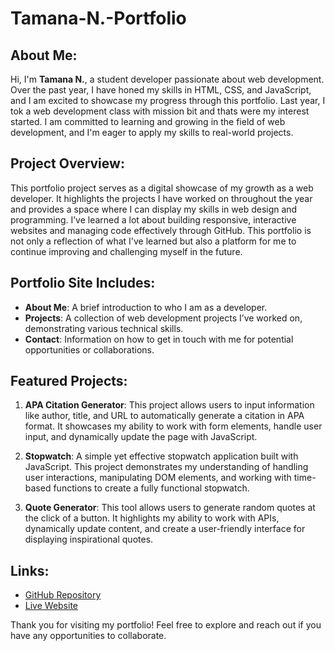 # Tamana-N.-Portfolio
## About Me:
Hi, I'm **Tamana N.**, a student developer passionate about web development. Over the past year, I have honed my skills in HTML, CSS, and JavaScript, and I am excited to showcase my progress through this portfolio. Last year, I tok a web development class with mission bit and thats were my interest started. I am committed to learning and growing in the field of web development, and I'm eager to apply my skills to real-world projects.

## Project Overview:
This portfolio project serves as a digital showcase of my growth as a web developer. It highlights the projects I have worked on throughout the year and provides a space where I can display my skills in web design and programming. I’ve learned a lot about building responsive, interactive websites and managing code effectively through GitHub. This portfolio is not only a reflection of what I've learned but also a platform for me to continue improving and challenging myself in the future.

## Portfolio Site Includes:
- **About Me**: A brief introduction to who I am as a developer.
- **Projects**: A collection of web development projects I’ve worked on, demonstrating various technical skills.
- **Contact**: Information on how to get in touch with me for potential opportunities or collaborations.

## Featured Projects:
1. **APA Citation Generator**: This project allows users to input information like author, title, and URL to automatically generate a citation in APA format. It showcases my ability to work with form elements, handle user input, and dynamically update the page with JavaScript.

2. **Stopwatch**: A simple yet effective stopwatch application built with JavaScript. This project demonstrates my understanding of handling user interactions, manipulating DOM elements, and working with time-based functions to create a fully functional stopwatch.

3. **Quote Generator**: This tool allows users to generate random quotes at the click of a button. It highlights my ability to work with APIs, dynamically update content, and create a user-friendly interface for displaying inspirational quotes.

## Links:
- [GitHub Repository]([https://github.com/tamana-nt/Final-Project-Portfolio])
- [Live Website](https://yourusername.github.io/final-project-portfolio/)

Thank you for visiting my portfolio! Feel free to explore and reach out if you have any opportunities to collaborate.
